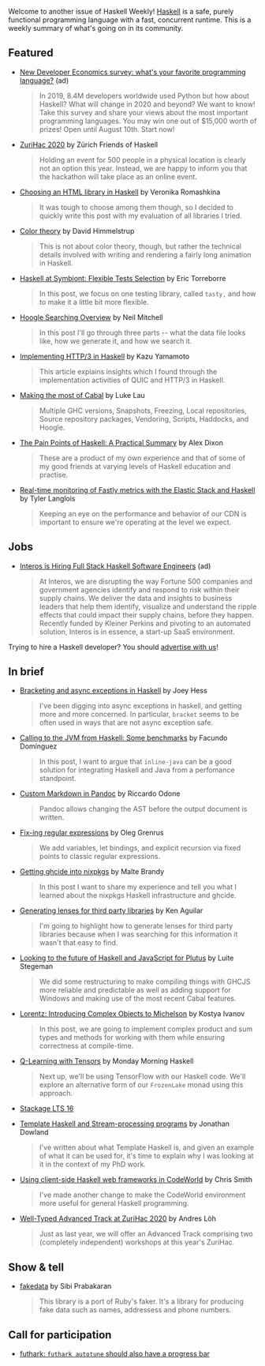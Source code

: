 Welcome to another issue of Haskell Weekly!
[Haskell](https://www.haskell.org) is a safe, purely functional programming language with a fast, concurrent runtime.
This is a weekly summary of what's going on in its community.

## Featured

- [New Developer Economics survey: what's your favorite programming language?](https://www.developereconomics.net/?utm_medium=newsletter&utm_source=haskell&utm_campaign=haskell_newsletter) (ad)
  > In 2019, 8.4M developers worldwide used Python but how about Haskell? What will change in 2020 and beyond? We want to know! Take this survey and share your views about the most important programming languages. You may win one out of $15,000 worth of prizes! Open until August 10th. Start now!

- [ZuriHac 2020](https://zfoh.ch/zurihac2020/) by Zürich Friends of Haskell
  > Holding an event for 500 people in a physical location is clearly not an option this year. Instead, we are happy to inform you that the hackathon will take place as an online event.

- [Choosing an HTML library in Haskell](https://vrom911.github.io/blog/html-libraries) by Veronika Romashkina
  > It was tough to choose among them though, so I decided to quickly write this post with my evaluation of all libraries I tried.

- [Color theory](https://reanimate.readthedocs.io/en/latest/showcase_colortheory/) by David Himmelstrup
  > This is not about color theory, though, but rather the technical details involved with writing and rendering a fairly long animation in Haskell.

- [Haskell at Symbiont: Flexible Tests Selection](https://www.symbiont.io/post/haskell-at-symbiont-flexible-tests-selection) by Eric Torreborre
  > In this post, we focus on one testing library, called `tasty,` and how to make it a little bit more flexible.

- [Hoogle Searching Overview](https://neilmitchell.blogspot.com/2020/06/hoogle-searching-overview.html) by Neil Mitchell
  > In this post I'll go through three parts -- what the data file looks like, how we generate it, and how we search it.

- [Implementing HTTP/3 in Haskell](https://kazu-yamamoto.hatenablog.jp/entry/2020/06/09/155236) by Kazu Yamamoto
  > This article explains insights which I found through the implementation activities of QUIC and HTTP/3 in Haskell.

- [Making the most of Cabal](https://lukelau.me/haskell/posts/making-the-most-of-cabal/) by Luke Lau
  > Multiple GHC versions, Snapshots, Freezing, Local repositories, Source repository packages, Vendoring, Scripts, Haddocks, and Hoogle.

- [The Pain Points of Haskell: A Practical Summary](https://dixonary.co.uk/blog/haskell/pain) by Alex Dixon
  > These are a product of my own experience and that of some of my good friends at varying levels of Haskell education and practise.

- [Real-time monitoring of Fastly metrics with the Elastic Stack and Haskell](https://www.elastic.co/blog/monitoring-fastly-with-elastic-stack-and-haskell) by Tyler Langlois
  > Keeping an eye on the performance and behavior of our CDN is important to ensure we're operating at the level we expect.

## Jobs

- [Interos is Hiring Full Stack Haskell Software Engineers](https://www.interos.ai/vacancies/#haskell-software-engineer) (ad)
  > At Interos, we are disrupting the way Fortune 500 companies and government agencies identify and respond to risk within their supply chains. We deliver the data and insights to business leaders that help them identify, visualize and understand the ripple effects that could impact their supply chains, before they happen. Recently funded by Kleiner Perkins and pivoting to an automated solution, Interos is in essence, a start-up SaaS environment.

Trying to hire a Haskell developer?
You should [advertise with us](https://haskellweekly.news/advertising.html)!

## In brief

- [Bracketing and async exceptions in Haskell](https://joeyh.name/blog/entry/bracketing_and_async_exceptions_in_haskell/) by Joey Hess
  > I've been digging into async exceptions in haskell, and getting more and more concerned. In particular, `bracket` seems to be often used in ways that are not async exception safe.

- [Calling to the JVM from Haskell: Some benchmarks](https://www.tweag.io/blog/2020-06-11-inline-java-benchmarks/) by Facundo Domínguez
  > In this post, I want to argue that `inline-java` can be a good solution for integrating Haskell and Java from a perfomance standpoint.

- [Custom Markdown in Pandoc](https://dev.to/riccardoodone/custom-markdown-in-pandoc-43hf) by Riccardo Odone
  > Pandoc allows changing the AST before the output document is written.

- [Fix-ing regular expressions](https://well-typed.com/blog/2020/06/fix-ing-regular-expressions/) by Oleg Grenrus
  > We add variables, let bindings, and explicit recursion via fixed points to classic regular expressions.

- [Getting ghcide into nixpkgs](https://mpickering.github.io/ide/posts/2020-06-05-ghcide-and-nixpkgs.html) by Malte Brandy
  > In this post I want to share my experience and tell you what I learned about the nixpkgs Haskell infrastructure and ghcide.

- [Generating lenses for third party libraries](https://dev.to/piq9117/haskell-generating-lenses-for-third-party-libraries-1oik) by Ken Aguilar
  > I'm going to highlight how to generate lenses for third party libraries because when I was searching for this information it wasn't that easy to find.

- [Looking to the future of Haskell and JavaScript for Plutus](https://iohk.io/en/blog/posts/2020/06/04/looking-to-the-future-of-haskell-and-javascript-for-plutus/) by Luite Stegeman
  > We did some restructuring to make compiling things with GHCJS more reliable and predictable as well as adding support for Windows and making use of the most recent Cabal features.

- [Lorentz: Introducing Complex Objects to Michelson](https://serokell.io/blog/lorentz-complex-objects) by Kostya Ivanov
  > In this post, we are going to implement complex product and sum types and methods for working with them while ensuring correctness at compile-time.

- [Q-Learning with Tensors](https://mmhaskell.com/blog/2020/6/8/q-learning-with-tensors) by Monday Morning Haskell
  > Next up, we'll be using TensorFlow with our Haskell code. We'll explore an alternative form of our `FrozenLake` monad using this approach.

- [Stackage LTS 16](https://www.stackage.org/lts-16.0)

- [Template Haskell and Stream-processing programs](https://jmtd.net/log/template_haskell/streamgraph/) by Jonathan Dowland
  > I've written about what Template Haskell is, and given an example of what it can be used for, it's time to explain why I was looking at it in the context of my PhD work.

- [Using client-side Haskell web frameworks in CodeWorld](https://medium.com/@cdsmithus/using-client-side-haskell-web-frameworks-in-codeworld-7d8661647191) by Chris Smith
  > I've made another change to make the CodeWorld environment more useful for general Haskell programming.

- [Well-Typed Advanced Track at ZuriHac 2020](https://www.well-typed.com/blog/2020/06/well-typed-advanced-track-zurihac-2020/) by Andres Löh
  > Just as last year, we will offer an Advanced Track comprising two (completely independent) workshops at this year's ZuriHac.

## Show & tell

- [fakedata](https://github.com/psibi/fakedata/tree/d08b7b9ff41f3f91e3376ec573cf58f7a95c30b2) by Sibi Prabakaran
  > This library is a port of Ruby's faker. It's a library for producing fake data such as names, addressess and phone numbers.

## Call for participation

-   [futhark: `futhark autotune` should also have a progress bar](https://github.com/diku-dk/futhark/issues/1008)
